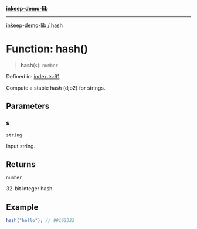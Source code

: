 [**inkeep-demo-lib**](../README.md)

***

[inkeep-demo-lib](../globals.md) / hash

# Function: hash()

> **hash**(`s`): `number`

Defined in: [index.ts:61](https://github.com/araujota/inkeep-demo-lib/blob/dc2aed72648e5dd506b55b566a6d7e500912e04f/src/index.ts#L61)

Compute a stable hash (djb2) for strings.

## Parameters

### s

`string`

Input string.

## Returns

`number`

32-bit integer hash.

## Example

```ts
hash("hello"); // 99162322
```
